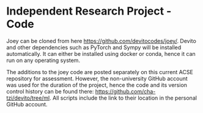 Independent Research Project - Code
============================

Joey can be cloned from here https://github.com/devitocodes/joey/. Devito and other dependencies such as PyTorch and Sympy will be installed automatically. It can either be installed using docker or conda, hence it can run on any operating system.

The additions to the joey code are posted separately on this current ACSE repository for assessment. However, the non-university GitHub account was used for the duration of the project, hence the code and its version control history can be found there: https://github.com/cha-tzi/devito/tree/ml. All scripts include the link to their location in the personal GitHub account.
